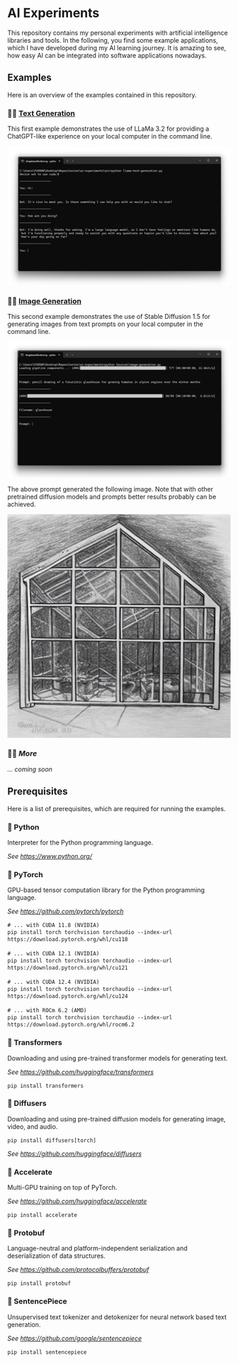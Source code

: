 # AI Experiments

This repository contains my personal experiments with artificial intelligence libraries and tools.
In the following, you find some example applications, which I have developed during my AI learning journey.
It is amazing to see, how easy AI can be integrated into software applications nowadays.

## Examples

Here is an overview of the examples contained in this repository.

### 🧑‍💻 [Text Generation](./Sources/text-generation.py)

This first example demonstrates the use of LLaMa 3.2 for providing a ChatGPT-like experience on your local computer in the command line.

![](./Screenshots/text-generation.png)

### 🧑‍💻 [Image Generation](./Sources/image-generation.py)

This second example demonstrates the use of Stable Diffusion 1.5 for generating images from text prompts on your local computer in the command line.

![](./Screenshots/image-generation.png)

The above prompt generated the following image.
Note that with other pretrained diffusion models and prompts better results probably can be achieved.

![](./Images/glasshouse.jpg)

### 🧑‍💻 *More*

*... coming soon*

## Prerequisites

Here is a list of prerequisites, which are required for running the examples.

### 🧩 Python

Interpreter for the Python programming language.

*See https://www.python.org/*

### 🧩 PyTorch

GPU-based tensor computation library for the Python programming language.

*See https://github.com/pytorch/pytorch*

```
# ... with CUDA 11.8 (NVIDIA)
pip install torch torchvision torchaudio --index-url https://download.pytorch.org/whl/cu118

# ... with CUDA 12.1 (NVIDIA)
pip install torch torchvision torchaudio --index-url https://download.pytorch.org/whl/cu121

# ... with CUDA 12.4 (NVIDIA)
pip install torch torchvision torchaudio --index-url https://download.pytorch.org/whl/cu124

# ... with ROCm 6.2 (AMD)
pip install torch torchvision torchaudio --index-url https://download.pytorch.org/whl/rocm6.2
```

### 🧩 Transformers

Downloading and using pre-trained transformer models for generating text.

*See https://github.com/huggingface/transformers*

```
pip install transformers
```

### 🧩 Diffusers

Downloading and using pre-trained diffusion models for generating image, video, and audio.

```
pip install diffusers[torch]
```

*See https://github.com/huggingface/diffusers*

### 🧩 Accelerate

Multi-GPU training on top of PyTorch.

*See https://github.com/huggingface/accelerate*

```
pip install accelerate
```

### 🧩 Protobuf

Language-neutral and platform-independent serialization and deserialization of data structures.

*See https://github.com/protocolbuffers/protobuf*

```
pip install protobuf
```

### 🧩 SentencePiece

Unsupervised text tokenizer and detokenizer for neural network based text generation.

*See https://github.com/google/sentencepiece*

```
pip install sentencepiece
```